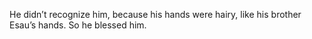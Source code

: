 He didn’t recognize him, because his hands were hairy, like his brother Esau’s hands. So he blessed him.